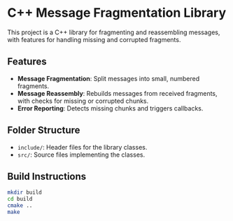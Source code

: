 # C++ Message Fragmentation Library

This project is a C++ library for fragmenting and reassembling messages, with features for handling missing and corrupted fragments.

## Features
- **Message Fragmentation**: Split messages into small, numbered fragments.
- **Message Reassembly**: Rebuilds messages from received fragments, with checks for missing or corrupted chunks.
- **Error Reporting**: Detects missing chunks and triggers callbacks.

## Folder Structure
- `include/`: Header files for the library classes.
- `src/`: Source files implementing the classes.

## Build Instructions
```bash
mkdir build
cd build
cmake ..
make
